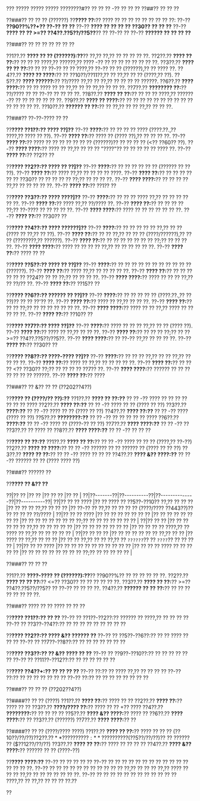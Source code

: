 ??? ????? ????? ????? ????????#?? ?? ?? ?? -?? ?? ?? ??
??##?? ?? ?? ??

??###?? ?? ?? ?? (??????)
??**???? ??:**?? ???? ?? ?? ?? ?? ?? ?? ?? ?? ??:
??-?? **??90??%??+?? ??-?? ?? ??**
??-?? **???? ?? ?? ?? ?? ??30?? ?? ?? ??**
??-?? **???? ?? ?? >=?? ??4??.??5??/??5??**?? ?? ??-?? ??
??-?? **?????? ?? ?? ?? ??**

??###?? ?? ?? ?? ?? ?? ?? ??

??1??.?? **???? ?? ?? (??????):??**?? ??,?? ??,?? ?? ?? ?? ?? ??.
??2??.?? **???? ?? ??:**?? ?? ?? ?? ????,?? ??????,?? ???? -?? ?? ?? ?? ?? ?? ?? ?? ??.
??3??.?? **???? ?? ?? ??:**?? ?? ?? ??-?? ?? ?? ????,?? ??-?? ?? ?? (??????),?? ?? ???? ??.
??4??.?? **???? ?? ????:**?? ?? ??10??/??11??,?? ?? ??,?? ?? ?? (????,?? ??).
??5??.?? **???? ??????:**?? ??/???? ??,?? ?? ??,?? ?? ?? ?? ?? ??????.
??6??.?? **???? ????:**?? ?? ?? ???? ?? ?? ??,?? ?? ?? ??,?? ?? ?? ??.
??7??.?? **???????? ??:**?? ??/???? ?? ?? ??-?? ?? ?? ?? ??.
??8??.?? **???? ?? ??:**?? ?? ?? ?? ????,?? ?????? -?? ?? ?? ?? ?? ?? ?? ??.
??9??.?? **???? ?? ????:**?? ?? ?? ?? ?? ?? ?? ?? ?? ?? ?? ?? ?? ?? ?? ??.
??10??.?? **?????? ?? ??:**?? ?? ??,?? ?? ?? ??,?? ?? ?? ??.

??###?? ??-??-???? ?? ??

??**???? ??1??:?? ???? ??]??**
??-?? **????:**?? ?? ?? ?? ?? ???? (????.??.,?? ????,?? ???? ?? ??).
??-?? **???? ??:**?? ???? ?? (???? ??),?? ?? ?? ?? ??.
??-?? **???? ??:**?? ???? ?? ?? ?? ?? ?? ?? ?? (??????)?? ?? ?? ?? ?? (<?? ??60?? ??).
??-?? **???? ????:**?? ???? ?? ??,?? ?? ?? ?? "????"?? ?? ?? ?? ?? ?? ???? ??.
??-?? **???? ??:**?? ??2?? ??

??**???? ??2??:?? ???? ?? ??]??**
??-?? **????:**?? ?? ?? ?? ?? ?? ?? (?????? ?? ?? ??).
??-?? **???? ??:**?? ???? ??,?? ?? ?? ?? ?? ????.
??-?? **???? ??:**?? ?? ?? ?? ?? ?? ?? ??30?? ?? ?? ?? ?? ?? ??;?? ?? ?? ?? ??.
??-?? **???? ????:**?? ?? ?? ?? ?? ??,?? ?? ?? ?? ?? ??.
??-?? **???? ??:**?? ??1?? ??

??**???? ??3??:?? ???? ????]??**
??-?? **????:**?? ?? ?? ?? ???? ??,?? ?? ?? ?? ?? ?? ??.
??-?? **???? ??:**?? ???? ??,?? ??/???? ??.
??-?? **???? ??:**?? ?? ?? ?? ?? ??;?? ??-???? ?? ?? ?? ?? ??.
??-?? **???? ????:**?? ???? ?? ?? ?? ?? ?? ?? ??.
??-?? **???? ??:**?? ??30?? ??

??**???? ??4??:?? ???? ??????]??**
??-?? **????:**?? ?? ?? ?? ?? ?? ??,?? ?? ?? (???? ?? ??,?? ?? ??).
??-?? **???? ??:**?? ?? ?? ??,?? ?? ?? ?? (????/??????),?? ?? ?? (????????,?? ??????).
??-?? **???? ??:**?? ?? ?? ?? ?? ?? ?? ?? ??;?? ?? ?? ?? ??.
??-?? **???? ????:**?? ???? ?? ?? ?? ?? ??,?? ?? ?? ?? ?? ?? ??.
??-?? **???? ??:**?? ???? ?? ??

??**???? ??5??:?? ???? ?? ??]??**
??-?? **????:**?? ?? ?? ?? ?? ?? ?? ?? ?? ?? ?? ?? (??????).
??-?? **???? ??:**?? ???? ??,?? ?? ?? ?? ?? ??.
??-?? **???? ??:**?? ?? ?? ?? ?? ?? ?? ??24?? ?? ?? ??;?? ?? ?? ?? ??.
??-?? **???? ????:**?? ???? ?? ?? ?? ??,?? ?? ??/?? ??.
??-?? **???? ??:**?? ??15?? ??

??**???? ??6??:?? ?????? ?? ??]??**
??-?? **????:**?? ?? ?? ?? ?? ?? (????.??.,?? ?? ??)?? ?? ?? ??'?? ??.
??-?? **???? ??:**?? ???? ?? ??,?? ?? ?? ??.
??-?? **???? ??:**?? ?? ?? ??;?? ?? ?? ?? ?? ?? ?? ??.
??-?? **???? ????:**?? ???? ?? ?? ??,?? ???? ?? ?? ?? ?? ??.
??-?? **???? ??:**?? ??10?? ??

??**???? ??7??:?? ???? ??]??**
??-?? **????:**?? ???? ?? ?? ?? ??,?? ?? ?? (???? ??).
??-?? **???? ??:**?? ???? ?? ??,?? ?? ?? ??.
??-?? **???? ??:**?? ?? ?? ?? ??;?? ?? ?? >=?? ??4??.??5??/??5??.
??-?? **???? ????:**?? ?? ??-?? ??,?? ?? ?? ?? ??.
??-?? **???? ??:**?? ??30?? ??

??**???? ??8??:?? ????-???? ??]??**
??-?? **????:**?? ?? ?? ?? ??,?? ?? ?? ??,?? ?? ?? ?? ??.
??-?? **???? ??:**?? ???? ?? ??,?? ?? ?? ?? ?? ??.
??-?? **???? ??:**?? ?? ?? ?? <?? ??30?? ??;?? ?? ?? ?? ?? ??7?? ??.
??-?? **???? ????:**?? ?????? ?? ?? ?? ?? ?? ?? ?? ??????.
??-?? **???? ??:**?? ????

??###?? ?? &?? ?? ?? (??202??4??)

??**???? ?? (????/?? ??):??**
??1??.?? **???? ?? ??:??**
??  ?? -?? ???? ?? ?? ?? ?? ?? ?? ?? ????
??2??.?? **???? ??:??**
??  ?? -?? ???? ?? ?? (???? ?? ??)
??3??.?? **????:??**
??  ?? -?? ???? ?? ?? (???? ?? ??)
??4??.?? **???? ??:??**
??  ?? -?? ???? (???? ?? ??)
??5??.?? **????????:??**
??  ?? -?? ?? ?? ?? ?? ?? ????
??6??.?? **????:??**
??  ?? -?? ???? ?? (????-?? ?? ??)
??7??.?? **???? ????:??**
??  ?? -?? ?? ??3??.?? ?? ???? ??
??8??.?? **???? ????:??**
??  ?? -?? ?? ?? ??

??**???? ?? ??:??**
??1??.?? **???? ?? ??:**?? 
??  ?? -?? ???? ?? ?? ?? (????,?? ??-??)
??2??.?? **???? ?? ????:**?? 
??  ?? -?? ?????? ?? ?? ?????? ?? (???? ?? ?? ??)
??3??.?? **???? ?? ??:**?? 
??  ?? -?? ???? ?? ?? ??
??4??.?? **???? &?? ????:??**
??  ?? -?? ?????? ?? ?? (???? ???? ??)

??###?? ?????? ??

??**???? ?? &?? ??**

??|?? ?? |?? ?? |?? ?? ?? |?? ?? |
??|??-------??|??----------??|??--------------??|??----------??|
??|?? ?? ?? ???? |?? ?? ???? ?? ??5??-??10?? ??,?? ?? ?? ?? |?? ?? ?? ?? ??,?? ?? ?? ?? |?? ??-?? ?? ??,?? ?? ?? ?? ?? (????/???? ??443??)?? ?? ?? ?? ?? ??/???? |
??|?? ?? ?? ???? |?? ?? ?? ?? ?? ?? ?? ?? |?? ?? ?? ?? ?? ?? ?? ?? |?? ?? ?? ?? ?? ?? ?? ?? ??;?? ?? ?? ?? ?? ?? ?? ?? |
??|?? ?? ?? |?? ?? ?? ?? ?? ?? ??,?? ?? ?? ?? ?? ?? |?? ?? ?? ?? ?? ?? ?? ?? |?? ?? ?? ?? ?? ????,?? ?? ???? ?? ??,?? ?? ?? ?? ?? ?? |
??|?? ?? ?? ?? |?? ?? ?? ?? ?? ?? ?? ??,?? ?? ?? |?? ???? ?? ??,?? ?? ?? ?? |?? ?? ?? ??,?? ?? ?? ??,?? ?? `??????`?? ?? `????`?? ?? ?? ?? ?? |
??|?? ?? ?? ???? |?? ?? ?? ?? ?? ?? ?? ?? ?? ?? ?? |?? ?? ?? ?? ???? ?? ?? ?? ?? ?? |?? ?? ?? ?? ?? ?? ?? ?? ?? ??;?? ?? ?? ?? ?? ?? |

??###?? ?? ?? ??

??1??.?? **????-???? ?? (??????):??**?? ??90??%?? ?? ?? ?? ?? ?? ??.
??2??.?? **???? ?? ?? ??:**?? <=?? ??30?? ?? ?? ?? ?? ?? ??.
??3??.?? **???? ?? ??:**?? >=?? ??4??.??5??/??5?? ?? ??-?? ?? ?? ?? ??.
??4??.?? **?????? ?? ?? ??:**?? ?? ?? ?? ?? ?? ?? ?? ??.

??###?? ???? ?? ?? ???? ?? ?? ??

??**???? ??1??:?? ?? ??**
??-?? ?? ??1??-??2??:?? ?????? ?? ????,?? ?? ?? ?? ??
??-?? ?? ??3??-??4??:?? ?? ?? ?? ?? ?? ?? ?? ?? ??

??**???? ??2??:?? ???? &?? ?????? ??**
??-?? ?? ??5??-??6??:?? ?? ?? ???? ?? ?? ??
??-?? ?? ??7??-??8??:?? ?? ?? ?? ?? ?? ?? ??

??**???? ??3??:?? ?? &?? ???? ?? ??**
??-?? ?? ??9??-??10??:?? ?? ?? ?? ?? ?? ??
??-?? ?? ??11??-??12??:?? ?? ?? ?? ?? ?? ??

??**???? ??4??+:?? ?? ?? ?? ??**
??-?? ??:?? ?? ???? ??,?? ?? ?? ?? ??
??-?? ??:?? ?? ?? ?? ?? ?? ?? ??
??-?? ??:?? ?? ?? ?? ?? ?? ?? ?? ??

??###?? ?? ?? ?? (??202??4??)

??####?? ?? ?? (????)
??1??.?? **???? ??:**?? ???? ?? ??
??2??.?? **???? ??:**?? ???? ?? ??
??3??.?? **????/???? ??:**?? ???? ?? ?? +?? ????
??4??.?? **????????:**?? ?? ?? ?? ??
??5??.?? **???? &?? ????:**?? ???? ??
??6??.?? **???? ????:**?? ?? ??3??.?? (??????)
??7??.?? **???? ????:**?? ??

??####?? ?? ?? (????/???? ????)
??1??.?? **???? ?? ??:**?? ???? ?? ?? ?? ($??10??/??/??)
??2??.?? **???? ?? ????:**?? ?????? ?? ($??5??/??/??)?? ?? ?????? ?? ($??12??/??/??)
??3??.?? **???? ?? ??:**?? ???? ?? ?? ?? ??
??4??.?? **???? &?? ????:**?? ?????? ?? ?? (????-??)

??**???? ????:??**
??-?? ?? ?? ?? ?? ?? ??-?? ?? ?? ?? ?? ?? ?? ?? ?? ?? ?? ?? ?? ?? ?? ?? ??.
??-?? ?? ?? ?? ?? ?? ?? ?? ?? ?? ?? ?? ??,?? ?? ?? ?? ??,?? ???? ?? ?? ?? ??,?? ?? ?? ?? ?? ?? ?? ??.
??-?? ?? ?? ?? ?? ?? ?? ?? ?? ?? ?? ?? ?? ????,?? ?? ??,?? ?? ?? ?? ??.??

??